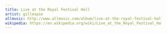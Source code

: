 ```yaml
---
title: Live at the Royal Festival Hall
artist: gillespie
allmusic: http://www.allmusic.com/album/live-at-the-royal-festival-hall-1989-mw0000268425
wikipedia: https://en.wikipedia.org/wiki/Live_at_the_Royal_Festival_Hall_%28Dizzy_Gillespie_album%29
---
```


